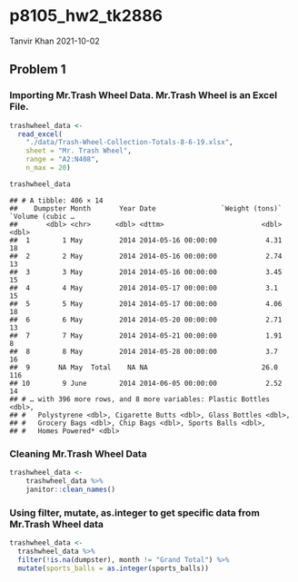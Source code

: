 p8105\_hw2\_tk2886
================
Tanvir Khan
2021-10-02

## Problem 1

### Importing Mr.Trash Wheel Data. Mr.Trash Wheel is an Excel File.

``` r
trashwheel_data <- 
  read_excel(
    "./data/Trash-Wheel-Collection-Totals-8-6-19.xlsx",
    sheet = "Mr. Trash Wheel",
    range = "A2:N408",
    n_max = 20)

trashwheel_data
```

    ## # A tibble: 406 × 14
    ##    Dumpster Month       Year Date                `Weight (tons)` `Volume (cubic …
    ##       <dbl> <chr>      <dbl> <dttm>                        <dbl>            <dbl>
    ##  1        1 May         2014 2014-05-16 00:00:00            4.31               18
    ##  2        2 May         2014 2014-05-16 00:00:00            2.74               13
    ##  3        3 May         2014 2014-05-16 00:00:00            3.45               15
    ##  4        4 May         2014 2014-05-17 00:00:00            3.1                15
    ##  5        5 May         2014 2014-05-17 00:00:00            4.06               18
    ##  6        6 May         2014 2014-05-20 00:00:00            2.71               13
    ##  7        7 May         2014 2014-05-21 00:00:00            1.91                8
    ##  8        8 May         2014 2014-05-28 00:00:00            3.7                16
    ##  9       NA May  Total    NA NA                            26.0               116
    ## 10        9 June        2014 2014-06-05 00:00:00            2.52               14
    ## # … with 396 more rows, and 8 more variables: Plastic Bottles <dbl>,
    ## #   Polystyrene <dbl>, Cigarette Butts <dbl>, Glass Bottles <dbl>,
    ## #   Grocery Bags <dbl>, Chip Bags <dbl>, Sports Balls <dbl>,
    ## #   Homes Powered* <dbl>

### Cleaning Mr.Trash Wheel Data

``` r
trashwheel_data <-
    trashwheel_data %>%
    janitor::clean_names() 
```

### Using filter, mutate, as.integer to get specific data from Mr.Trash Wheel data

``` r
trashwheel_data <-
  trashwheel_data %>%
  filter(!is.na(dumpster), month != "Grand Total") %>%
  mutate(sports_balls = as.integer(sports_balls))
```
